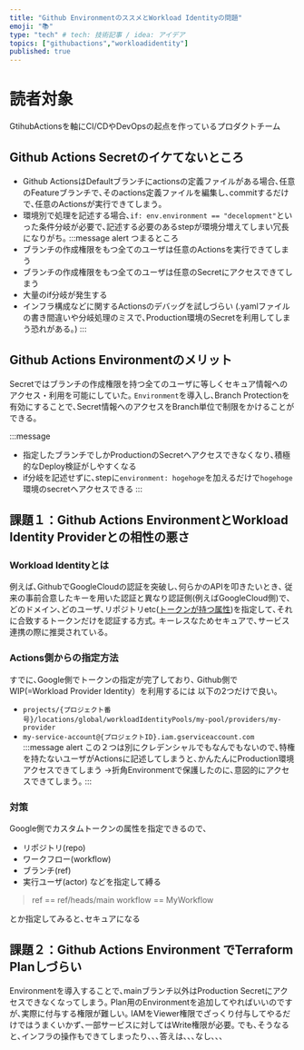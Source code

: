 ```yaml
---
title: "Github EnvironmentのススメとWorkload Identityの問題"
emoji: "📚"
type: "tech" # tech: 技術記事 / idea: アイデア
topics: ["githubactions","workloadidentity"]
published: true
---
```

# 読者対象
GtihubActionsを軸にCI/CDやDevOpsの起点を作っているプロダクトチーム
## Github Actions Secretのイケてないところ
- Github ActionsはDefaultブランチにactionsの定義ファイルがある場合､任意のFeatureブランチで､そのactions定義ファイルを編集し､commitするだけで､任意のActionsが実行できてしまう｡
- 環境別で処理を記述する場合､`if: env.environment == "decelopment"`といった条件分岐が必要で､記述する必要のあるstepが環境分増えてしまい冗長になりがち｡
:::message alert
つまるところ
- ブランチの作成権限をもつ全てのユーザは任意のActionsを実行できてしまう
- ブランチの作成権限をもつ全てのユーザは任意のSecretにアクセスできてしまう
- 大量のif分岐が発生する
- インフラ構成などに関するActionsのデバッグを試しづらい
(.yamlファイルの書き間違いや分岐処理のミスで､Production環境のSecretを利用してしまう恐れがある｡)
:::

## Github Actions Environmentのメリット

Secretではブランチの作成権限を持つ全てのユーザに等しくセキュア情報へのアクセス・利用を可能にしていた｡
`Environment`を導入し､Branch Protectionを有効にすることで､Secret情報へのアクセスをBranch単位で制限をかけることができる｡

:::message
- 指定したブランチでしかProductionのSecretへアクセスできなくなり､積極的なDeploy検証がしやすくなる
- if分岐を記述せずに､stepに`environment: hogehoge`を加えるだけで`hogehoge`環境のsecretへアクセスできる
:::

## 課題１：Github Actions EnvironmentとWorkload Identity Providerとの相性の悪さ
### Workload Identityとは
例えば､GithubでGoogleCloudの認証を突破し､何らかのAPIを叩きたいとき､
従来の事前合意したキーを用いた認証と異なり認証側(例えばGoogleCloud側)で､どのドメイン､どのユーザ､リポジトリetc([トークンが持つ属性](https://github.com/google-github-actions/auth#github-token-format))を指定して､それに合致するトークンだけを認証する方式｡
キーレスなためセキュアで､サービス連携の際に推奨されている｡

### Actions側からの指定方法

すでに､Google側でトークンの指定が完了しており､
Github側でWIP(=Workload Provider Identity）を利用するには
以下の2つだけで良い｡

- `projects/{プロジェクト番号}/locations/global/workloadIdentityPools/my-pool/providers/my-provider`
- `my-service-account@{プロジェクトID}.iam.gserviceaccount.com`
:::message alert
この２つは別にクレデンシャルでもなんでもないので､特権を持たないユーザがActionsに記述してしまうと､かんたんにProduction環境アクセスできてしまう
→折角Environmentで保護したのに､意図的にアクセスできてしまう｡
:::

### 対策
Google側でカスタムトークンの属性を指定できるので､
- リポジトリ(repo)
- ワークフロー(workflow)
- ブランチ(ref)
- 実行ユーザ(actor)
などを指定して縛る
> ref == ref/heads/main
> workflow == MyWorkflow

とか指定してみると､セキュアになる

## 課題２：Github Actions Environment でTerraform Planしづらい
Environmentを導入することで､mainブランチ以外はProduction Secretにアクセスできなくなってしまう｡
Plan用のEnvironmentを追加してやればいいのですが､実際に付与する権限が難しい｡
IAMをViewer権限でざっくり付与してやるだけではうまくいかず､一部サービスに対してはWrite権限が必要｡
でも､そうなると､インフラの操作もできてしまったり､､､答えは､､､なし､､､
